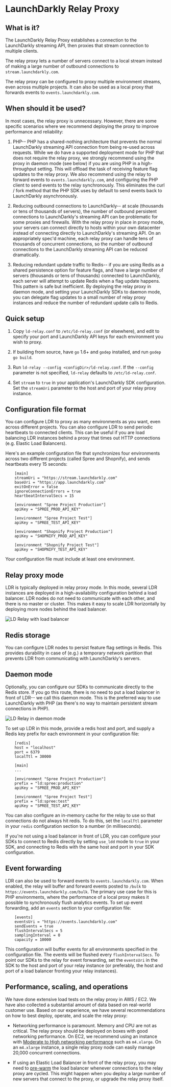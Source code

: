 LaunchDarkly Relay Proxy
=========================

What is it?
-----------

The LaunchDarkly Relay Proxy establishes a connection to the LaunchDarkly streaming API, then proxies that stream connection to multiple clients. 

The relay proxy lets a number of servers connect to a local stream instead of making a large number of outbound connections to `stream.launchdarkly.com`. 

The relay proxy can be configured to proxy multiple environment streams, even across multiple projects. It can also be used as a local proxy that forwards events  to `events.launchdarkly.com`.

When should it be used?
-----------------------

In most cases, the relay proxy is unnecessary. However, there are some specific scenarios where we recommend deploying the proxy to improve performance and reliability:

1. PHP-- PHP has a shared-nothing architecture that prevents the normal LaunchDarkly streaming API connection from being re-used across requests. While we do have a supported deployment mode for PHP that does not require the relay proxy, we strongly recommend using the proxy in daemon mode (see below) if you are using PHP in a high-throughput setting. This will offload the task of receiving feature flag updates to the relay proxy. We also recommend using the relay to forward events to `events.launchdarkly.com`, and configuring the PHP client to send events to the relay synchronously. This eliminates the curl / fork method that the PHP SDK uses by default to send events back to LaunchDarkly asynchronously.

2. Reducing outbound connections to LaunchDarkly-- at scale (thousands or tens of thousands of servers), the number of outbound persistent connections to LaunchDarkly's streaming API can be problematic for some proxies and firewalls. With the relay proxy in place in proxy mode, your servers can connect directly to hosts within your own datacenter instead of connecting directly to LaunchDarkly's streaming API. On an appropriately spec'd machine, each relay proxy can handle tens of thousands of concurrent connections, so the number of outbound connections to the LaunchDarkly streaming API can be reduced dramatically.

3. Reducing redundant update traffic to Redis-- if you are using Redis as a shared persistence option for feature flags, and have a large number of servers (thousands or tens of thousands) connected to LaunchDarkly, each server will attempt to update Redis when a flag update happens. This pattern is safe but inefficient. By deploying the relay proxy in daemon mode, and setting your LaunchDarkly SDKs to daemon mode, you can delegate flag updates to a small number of relay proxy instances and reduce the number of redundant update calls to Redis.

Quick setup
-----------

1. Copy `ld-relay.conf` to `/etc/ld-relay.conf` (or elsewhere), and edit to specify your port and LaunchDarkly API keys for each environment you wish to proxy.

2. If building from source, have `go` 1.6+ and `godep` installed, and run `godep go build`.

3. Run `ld-relay --config <configDir>/ld-relay.conf`. If the `--config` parameter is not specified, `ld-relay` defaults to `/etc/ld-relay.conf`.

4. Set `stream` to `true` in your application's LaunchDarkly SDK configuration. Set the `streamUri` parameter to the host and port of your relay proxy instance.

Configuration file format 
-------------------------

You can configure LDR to proxy as many environments as you want, even across different projects. You can also configure LDR to send periodic heartbeats to connected clients. This can be useful if you are load balancing LDR instances behind a proxy that times out HTTP connections (e.g. Elastic Load Balancers).

Here's an example configuration file that synchronizes four environments across two different projects (called Spree and Shopnify), and sends heartbeats every 15 seconds:

        [main]
        streamUri = "https://stream.launchdarkly.com"
        baseUri = "https://app.launchdarkly.com"
        exitOnError = false
        ignoreConnectionErrors = true
        heartbeatIntervalSecs = 15

        [environment "Spree Project Production"]
        apiKey = "SPREE_PROD_API_KEY"

        [environment "Spree Project Test"]
        apiKey = "SPREE_TEST_API_KEY"

        [environment "Shopnify Project Production"]
        apiKey = "SHOPNIFY_PROD_API_KEY"

        [environment "Shopnify Project Test"]
        apiKey = "SHOPNIFY_TEST_API_KEY"

Your configuration file must include at least one environment.

Relay proxy mode
----------------

LDR is typically deployed in relay proxy mode. In this mode, several LDR instances are deployed in a high-availability configuration behind a load balancer. LDR nodes do not need to communicate with each other, and there is no master or cluster. This makes it easy to scale LDR horizontally by deploying more nodes behind the load balancer.


![LD Relay with load balancer](relay-lb.png)


Redis storage
-------------

You can configure LDR nodes to persist feature flag settings in Redis. This provides durability in case of (e.g.) a temporary network partition that prevents LDR from communicating with LaunchDarkly's servers.


Daemon mode
-----------------------------

Optionally, you can configure our SDKs to communicate directly to the Redis store. If you go this route, there is no need to put a load balancer in front of LDR-- we call this daemon mode. This is the preferred way to use LaunchDarkly with PHP (as there's no way to maintain persistent stream connections in PHP).

![LD Relay in daemon mode](relay-daemon.png)

To set up LDR in this mode, provide a redis host and port, and supply a Redis key prefix for each environment in your configuration file:

        [redis]
        host = "localhost"
        port = 6379
        localTtl = 30000

        [main]
        ...

        [environment "Spree Project Production"]
        prefix = "ld:spree:production"
        apiKey = "SPREE_PROD_API_KEY"

        [environment "Spree Project Test"]
        prefix = "ld:spree:test"
        apiKey = "SPREE_TEST_API_KEY"

You can also configure an in-memory cache for the relay to use so that connections do not always hit redis. To do this, set the `localTtl` parameter in your `redis` configuration section to a number (in milliseconds). 

If you're not using a load balancer in front of LDR, you can configure your SDKs to connect to Redis directly by setting `use_ldd` mode to `true` in your SDK, and connecting to Redis with the same host and port in your SDK configuration.


Event forwarding
---------------

LDR can also be used to forward events to `events.launchdarkly.com`. When enabled, the relay will buffer and forward events posted to `/bulk` to `https://events.launchdarkly.com/bulk`. The primary use case for this is PHP environments, where the performance of a local proxy makes it possible to synchronously flush analytics events. To set up event forwarding, add an `events` section to your configuration file:

        [events]
        eventsUri = "https://events.launchdarkly.com"
        sendEvents = true
        flushIntervalSecs = 5
        samplingInterval = 0
        capacity = 10000

This configuration will buffer events for all environments specified in the configuration file. The events will be flushed every `flushIntervalSecs`. To point our SDKs to the relay for event forwarding, set the `eventsUri` in the SDK to the host and port of your relay instance (or preferably, the host and port of a load balancer fronting your relay instances).

Performance, scaling, and operations
------------

We have done extensive load tests on the relay proxy in AWS / EC2. We have also collected a substantial amount of data based on real-world customer use. Based on our experience, we have several recommendations on how to best deploy, operate, and scale the relay proxy:

* Networking performance is paramount. Memory and CPU are not as critical. The relay proxy should be deployed on boxes with good networking performance. On EC2, we recommend using an instance with [Moderate to High networking performance](http://www.ec2instances.info/) such as `m4.xlarge`. On an `m4.xlarge` instance, a single relay proxy node can easily manage 20,000 concurrent connections.

* If using an Elastic Load Balancer in front of the relay proxy, you may need to [pre-warm](https://aws.amazon.com/articles/1636185810492479) the load balancer whenever connections to the relay proxy are cycled. This might happen when you deploy a large number of new servers that connect to the proxy, or upgrade the relay proxy itself.

 